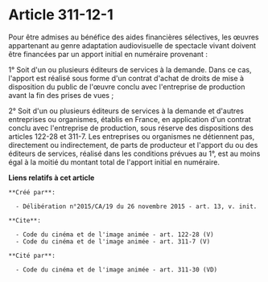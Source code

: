 # Article 311-12-1

Pour être admises au bénéfice des aides financières sélectives, les œuvres appartenant au genre adaptation audiovisuelle de
spectacle vivant doivent être financées par un apport initial en numéraire provenant : 

1° Soit d'un ou plusieurs éditeurs de services à la demande. Dans ce cas, l'apport est réalisé sous forme d'un contrat
d'achat de droits de mise à disposition du public de l'œuvre conclu avec l'entreprise de production avant la fin des prises
de vues ; 

2° Soit d'un ou plusieurs éditeurs de services à la demande et d'autres entreprises ou organismes, établis en France, en
application d'un contrat conclu avec l'entreprise de production, sous réserve des dispositions des articles 122-28 et 311-7.
Les entreprises ou organismes ne détiennent pas, directement ou indirectement, de parts de producteur et l'apport du ou des
éditeurs de services, réalisé dans les conditions prévues au 1°, est au moins égal à la moitié du montant total de l'apport
initial en numéraire.

**Liens relatifs à cet article**

	**Créé par**:

	  - Délibération n°2015/CA/19 du 26 novembre 2015 - art. 13, v. init.

	**Cite**:

	  - Code du cinéma et de l'image animée - art. 122-28 (V)
	  - Code du cinéma et de l'image animée - art. 311-7 (V)

	**Cité par**:

	  - Code du cinéma et de l'image animée - art. 311-30 (VD)
